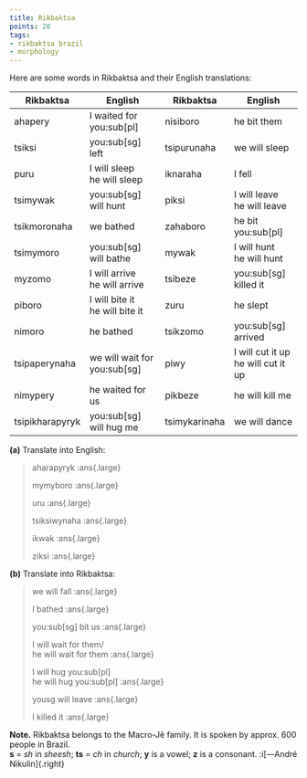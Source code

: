 ```yaml
---
title: Rikbaktsa
points: 20
tags:
- rikbaktsa brazil
- morphology
---
```


Here are some words in Rikbaktsa and their English translations:

| Rikbaktsa | English | Rikbaktsa | English |
| - | - | - | - |
| ahapery | I waited for you:sub[pl] | nisiboro | he bit them |
| tsiksi | you:sub[sg] left | tsipurunaha | we will sleep |
| puru | I will sleep <br>he will sleep | iknaraha | I fell |
| tsimywak | you:sub[sg] will hunt | piksi | I will leave <br>he will leave |
| tsikmoronaha | we bathed | zahaboro | he bit you:sub[pl] |
| tsimymoro | you:sub[sg] will bathe | mywak | I will hunt <br>he will hunt |
| myzomo | I will arrive <br>he will arrive | tsibeze | you:sub[sg] killed it |
| piboro | I will bite it <br>he will bite it | zuru | he slept |
| nimoro | he bathed | tsikzomo | you:sub[sg] arrived |
| tsipaperynaha | we will wait for you:sub[sg] | piwy | I will cut it up <br>he will cut it up |
| nimypery | he waited for us | pikbeze | he will kill me |
| tsipikharapyryk | you:sub[sg] will hug me | tsimykarinaha | we will dance |

**(a)** Translate into English:

> aharapyryk :ans{.large}
>
> mymyboro :ans{.large}
>
> uru :ans{.large}
>
> tsiksiwynaha :ans{.large}
>
> ikwak :ans{.large}
>
> ziksi :ans{.large}


**(b)** Translate into Rikbaktsa:

> we will fall :ans{.large}
>
> I bathed :ans{.large}
>
> you:sub[sg] bit us :ans{.large}
>
> I will wait for them/<br>he will wait for them :ans{.large}
>
> I will hug you:sub[pl]<br>he will hug you:sub[pl] :ans{.large}
>
> yousg will leave :ans{.large}
>
> I killed it :ans{.large}

**Note.** Rikbaktsa belongs to the Macro-Jê family. It is spoken by approx. 600 people in Brazil.
<br>**s** = *sh* in *sheesh*; **ts** = *ch* in *church*; **y** is a vowel; **z** is a consonant. :i[—André Nikulin]{.right}